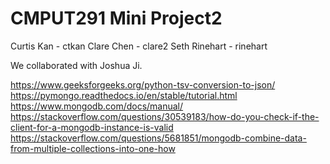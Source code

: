 # CMPUT291 Mini Project2
Curtis Kan - ctkan
Clare Chen - clare2
Seth Rinehart - rinehart

We collaborated with Joshua Ji.

https://www.geeksforgeeks.org/python-tsv-conversion-to-json/
https://pymongo.readthedocs.io/en/stable/tutorial.html
https://www.mongodb.com/docs/manual/
https://stackoverflow.com/questions/30539183/how-do-you-check-if-the-client-for-a-mongodb-instance-is-valid
https://stackoverflow.com/questions/5681851/mongodb-combine-data-from-multiple-collections-into-one-how